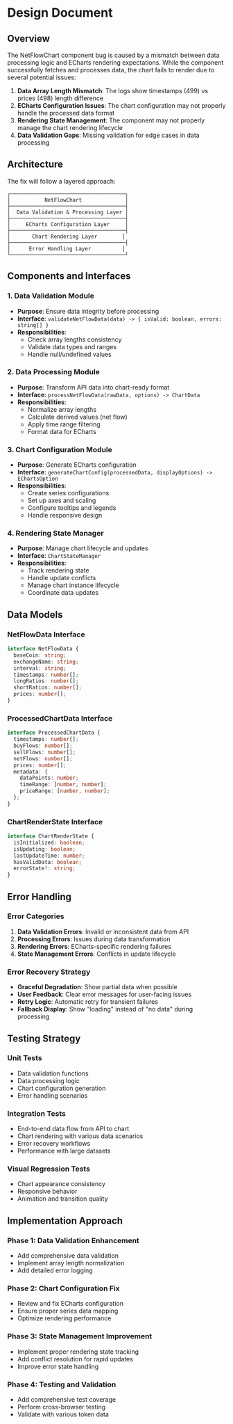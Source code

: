 # Design Document

## Overview

The NetFlowChart component bug is caused by a mismatch between data processing logic and ECharts rendering expectations. While the component successfully fetches and processes data, the chart fails to render due to several potential issues:

1. **Data Array Length Mismatch**: The logs show timestamps (499) vs prices (498) length difference
2. **ECharts Configuration Issues**: The chart configuration may not properly handle the processed data format
3. **Rendering State Management**: The component may not properly manage the chart rendering lifecycle
4. **Data Validation Gaps**: Missing validation for edge cases in data processing

## Architecture

The fix will follow a layered approach:

```
┌─────────────────────────────────────┐
│           NetFlowChart              │
├─────────────────────────────────────┤
│  Data Validation & Processing Layer │
├─────────────────────────────────────┤
│     ECharts Configuration Layer     │
├─────────────────────────────────────┤
│       Chart Rendering Layer        │
├─────────────────────────────────────┤
│      Error Handling Layer          │
└─────────────────────────────────────┘
```

## Components and Interfaces

### 1. Data Validation Module
- **Purpose**: Ensure data integrity before processing
- **Interface**: `validateNetFlowData(data) -> { isValid: boolean, errors: string[] }`
- **Responsibilities**:
  - Check array lengths consistency
  - Validate data types and ranges
  - Handle null/undefined values

### 2. Data Processing Module
- **Purpose**: Transform API data into chart-ready format
- **Interface**: `processNetFlowData(rawData, options) -> ChartData`
- **Responsibilities**:
  - Normalize array lengths
  - Calculate derived values (net flow)
  - Apply time range filtering
  - Format data for ECharts

### 3. Chart Configuration Module
- **Purpose**: Generate ECharts configuration
- **Interface**: `generateChartConfig(processedData, displayOptions) -> EChartsOption`
- **Responsibilities**:
  - Create series configurations
  - Set up axes and scaling
  - Configure tooltips and legends
  - Handle responsive design

### 4. Rendering State Manager
- **Purpose**: Manage chart lifecycle and updates
- **Interface**: `ChartStateManager`
- **Responsibilities**:
  - Track rendering state
  - Handle update conflicts
  - Manage chart instance lifecycle
  - Coordinate data updates

## Data Models

### NetFlowData Interface
```typescript
interface NetFlowData {
  baseCoin: string;
  exchangeName: string;
  interval: string;
  timestamps: number[];
  longRatios: number[];
  shortRatios: number[];
  prices: number[];
}
```

### ProcessedChartData Interface
```typescript
interface ProcessedChartData {
  timestamps: number[];
  buyFlows: number[];
  sellFlows: number[];
  netFlows: number[];
  prices: number[];
  metadata: {
    dataPoints: number;
    timeRange: [number, number];
    priceRange: [number, number];
  };
}
```

### ChartRenderState Interface
```typescript
interface ChartRenderState {
  isInitialized: boolean;
  isUpdating: boolean;
  lastUpdateTime: number;
  hasValidData: boolean;
  errorState?: string;
}
```

## Error Handling

### Error Categories
1. **Data Validation Errors**: Invalid or inconsistent data from API
2. **Processing Errors**: Issues during data transformation
3. **Rendering Errors**: ECharts-specific rendering failures
4. **State Management Errors**: Conflicts in update lifecycle

### Error Recovery Strategy
- **Graceful Degradation**: Show partial data when possible
- **User Feedback**: Clear error messages for user-facing issues
- **Retry Logic**: Automatic retry for transient failures
- **Fallback Display**: Show "loading" instead of "no data" during processing

## Testing Strategy

### Unit Tests
- Data validation functions
- Data processing logic
- Chart configuration generation
- Error handling scenarios

### Integration Tests
- End-to-end data flow from API to chart
- Chart rendering with various data scenarios
- Error recovery workflows
- Performance with large datasets

### Visual Regression Tests
- Chart appearance consistency
- Responsive behavior
- Animation and transition quality

## Implementation Approach

### Phase 1: Data Validation Enhancement
- Add comprehensive data validation
- Implement array length normalization
- Add detailed error logging

### Phase 2: Chart Configuration Fix
- Review and fix ECharts configuration
- Ensure proper series data mapping
- Optimize rendering performance

### Phase 3: State Management Improvement
- Implement proper rendering state tracking
- Add conflict resolution for rapid updates
- Improve error state handling

### Phase 4: Testing and Validation
- Add comprehensive test coverage
- Perform cross-browser testing
- Validate with various token data